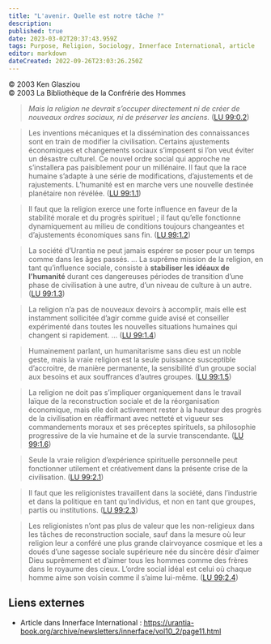 ```yaml
---
title: "L'avenir. Quelle est notre tâche ?"
description: 
published: true
date: 2023-03-02T20:37:43.959Z
tags: Purpose, Religion, Sociology, Innerface International, article
editor: markdown
dateCreated: 2022-09-26T23:03:26.250Z
---
```


<p class="v-card v-sheet theme--light gray lighten-3 px-2">© 2003 Ken Glasziou<br>© 2003 La Bibliothèque de la Confrérie des Hommes</p>


> _Mais la religion ne devrait s’occuper directement ni de créer de nouveaux ordres sociaux, ni de préserver les anciens._ ([LU 99:0.2](/fr/The_Urantia_Book/99#p0_2))

> Les inventions mécaniques et la dissémination des connaissances sont en train de modifier la civilisation. Certains ajustements économiques et changements sociaux s’imposent si l’on veut éviter un désastre culturel. Ce nouvel ordre social qui approche ne s’installera pas paisiblement pour un millénaire. Il faut que la race humaine s’adapte à une série de modifications, d’ajustements et de rajustements. L’humanité est en marche vers une nouvelle destinée planétaire non révélée. ([LU 99:1.1](/fr/The_Urantia_Book/99#p1_1))

> Il faut que la religion exerce une forte influence en faveur de la stabilité morale et du progrès spirituel ; il faut qu’elle fonctionne dynamiquement au milieu de conditions toujours changeantes et d’ajustements économiques sans fin. ([LU 99:1.2](/fr/The_Urantia_Book/99#p1_2))

> La société d’Urantia ne peut jamais espérer se poser pour un temps comme dans les âges passés. ... La suprême mission de la religion, en tant qu’influence sociale, consiste à **stabiliser les idéaux de l’humanité** durant ces dangereuses périodes de transition d’une phase de civilisation à une autre, d’un niveau de culture à un autre. ([LU 99:1.3](/fr/The_Urantia_Book/99#p1_3))

> La religion n’a pas de nouveaux devoirs à accomplir, mais elle est instamment sollicitée d’agir comme guide avisé et conseiller expérimenté dans toutes les nouvelles situations humaines qui changent si rapidement. ... ([LU 99:1.4](/fr/The_Urantia_Book/99#p1_4))

> Humainement parlant, un humanitarisme sans dieu est un noble geste, mais la vraie religion est la seule puissance susceptible d’accroitre, de manière permanente, la sensibilité d’un groupe social aux besoins et aux souffrances d’autres groupes. ([LU 99:1.5](/fr/The_Urantia_Book/99#p1_5))

> La religion ne doit pas s’impliquer organiquement dans le travail laïque de la reconstruction sociale et de la réorganisation économique, mais elle doit activement rester à la hauteur des progrès de la civilisation en réaffirmant avec netteté et vigueur ses commandements moraux et ses préceptes spirituels, sa philosophie progressive de la vie humaine et de la survie transcendante. ([LU 99:1.6](/fr/The_Urantia_Book/99#p1_6))

> Seule la vraie religion d’expérience spirituelle personnelle peut fonctionner utilement et créativement dans la présente crise de la civilisation. ([LU 99:2.1](/fr/The_Urantia_Book/99#p2_1))

> Il faut que les religionistes travaillent dans la société, dans l’industrie et dans la politique en tant qu’individus, et non en tant que groupes, partis ou institutions. ([LU 99:2.3](/fr/The_Urantia_Book/99#p2_3))

> Les religionistes n’ont pas plus de valeur que les non-religieux dans les tâches de reconstruction sociale, sauf dans la mesure où leur religion leur a conféré une plus grande clairvoyance cosmique et les a doués d’une sagesse sociale supérieure née du sincère désir d’aimer Dieu suprêmement et d’aimer tous les hommes comme des frères dans le royaume des cieux. L’ordre social idéal est celui où chaque homme aime son voisin comme il s’aime lui-même. ([LU 99:2.4](/fr/The_Urantia_Book/99#p2_4))


## Liens externes

- Article dans Innerface International : https://urantia-book.org/archive/newsletters/innerface/vol10_2/page11.html



